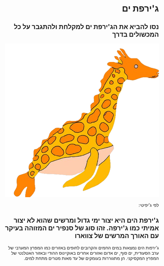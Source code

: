 <div dir="rtl">

# ג'ירפת ים

## נסו להביא את הג'ירפת ים למקלחת ולהתגבר על כל המכשולים בדרך

![ג'ירפת ים](public/sprites/sea-gerafe.png)

לפי ג'יפיטי:

## ג'ירפת הים היא יצור ימי גדול ומרשים שהוא לא יצור אמיתי כמו ג'ירפה. זהו סוג של סנפיר ים המזוהה בעיקר עם האורך המרשים של צווארו

ג'ירפות הים נמצאות במים החמים והקרובים לחופים באזורים כמו המפרץ המערבי של ערב הסעודית, ים סוף, ים אדום ואזורים אחרים באוקיינוס ההודי ובאזור האטלנטי של המפרץ המקסיקני. הן מתגוררות בעומקים של עד מאות מטרים מתחת למים.

</div>
